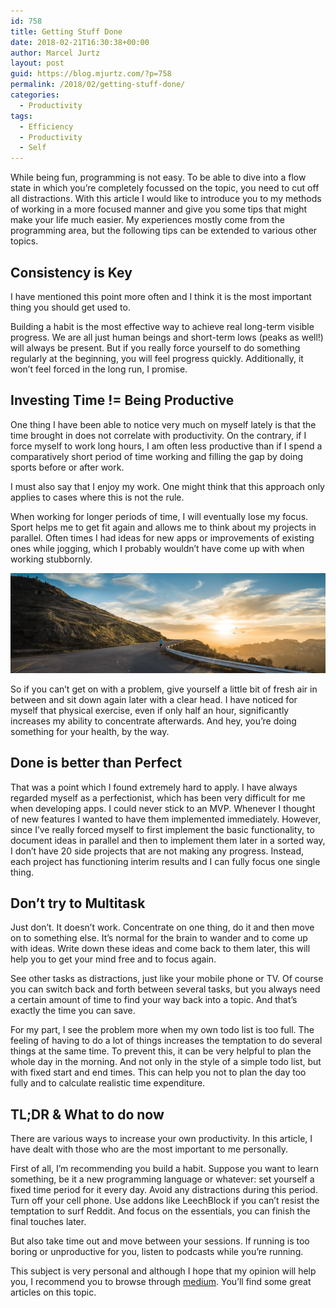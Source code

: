 ```yaml
---
id: 758
title: Getting Stuff Done
date: 2018-02-21T16:30:38+00:00
author: Marcel Jurtz
layout: post
guid: https://blog.mjurtz.com/?p=758
permalink: /2018/02/getting-stuff-done/
categories:
  - Productivity
tags:
  - Efficiency
  - Productivity
  - Self
---
```

While being fun, programming is not easy. To be able to dive into a flow state in which you&#8217;re completely focussed on the topic, you need to cut off all distractions. With this article I would like to introduce you to my methods of working in a more focused manner and give you some tips that might make your life much easier. My experiences mostly come from the programming area, but the following tips can be extended to various other topics.

## Consistency is Key

I have mentioned this point more often and I think it is the most important thing you should get used to.

Building a habit is the most effective way to achieve real long-term visible progress. We are all just human beings and short-term lows (peaks as well!) will always be present. But if you really force yourself to do something regularly at the beginning, you will feel progress quickly. Additionally, it won&#8217;t feel forced in the long run, I promise.

## Investing Time != Being Productive

One thing I have been able to notice very much on myself lately is that the time brought in does not correlate with productivity. On the contrary, if I force myself to work long hours, I am often less productive than if I spend a comparatively short period of time working and filling the gap by doing sports before or after work.

I must also say that I enjoy my work. One might think that this approach only applies to cases where this is not the rule.

When working for longer periods of time, I will eventually lose my focus. Sport helps me to get fit again and allows me to think about my projects in parallel. Often times I had ideas for new apps or improvements of existing ones while jogging, which I probably wouldn&#8217;t have come up with when working stubbornly.

![Focus / Running - by Unsplash](/assets/2018/focus_running.png)

So if you can&#8217;t get on with a problem, give yourself a little bit of fresh air in between and sit down again later with a clear head. I have noticed for myself that physical exercise, even if only half an hour, significantly increases my ability to concentrate afterwards. And hey, you&#8217;re doing something for your health, by the way.

## Done is better than Perfect

That was a point which I found extremely hard to apply. I have always regarded myself as a perfectionist, which has been very difficult for me when developing apps. I could never stick to an MVP. Whenever I thought of new features I wanted to have them implemented immediately. However, since I&#8217;ve really forced myself to first implement the basic functionality, to document ideas in parallel and then to implement them later in a sorted way, I don&#8217;t have 20 side projects that are not making any progress. Instead, each project has functioning interim results and I can fully focus one single thing.

## Don&#8217;t try to Multitask

Just don&#8217;t. It doesn&#8217;t work. Concentrate on one thing, do it and then move on to something else. It&#8217;s normal for the brain to wander and to come up with ideas. Write down these ideas and come back to them later, this will help you to get your mind free and to focus again.

See other tasks as distractions, just like your mobile phone or TV. Of course you can switch back and forth between several tasks, but you always need a certain amount of time to find your way back into a topic. And that&#8217;s exactly the time you can save.

For my part, I see the problem more when my own todo list is too full. The feeling of having to do a lot of things increases the temptation to do several things at the same time. To prevent this, it can be very helpful to plan the whole day in the morning. And not only in the style of a simple todo list, but with fixed start and end times. This can help you not to plan the day too fully and to calculate realistic time expenditure.

## TL;DR & What to do now

There are various ways to increase your own productivity. In this article, I have dealt with those who are the most important to me personally.

First of all, I&#8217;m recommending you build a habit. Suppose you want to learn something, be it a new programming language or whatever: set yourself a fixed time period for it every day. Avoid any distractions during this period. Turn off your cell phone. Use addons like LeechBlock if you can&#8217;t resist the temptation to surf Reddit. And focus on the essentials, you can finish the final touches later.

But also take time out and move between your sessions. If running is too boring or unproductive for you, listen to podcasts while you&#8217;re running.

This subject is very personal and although I hope that my opinion will help you, I recommend you to browse through [medium](https://medium.com/search?q=productivity). You&#8217;ll find some great articles on this topic.